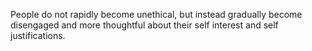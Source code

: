 People do not rapidly become unethical, but instead gradually become disengaged and more thoughtful about their self interest and self justifications.
